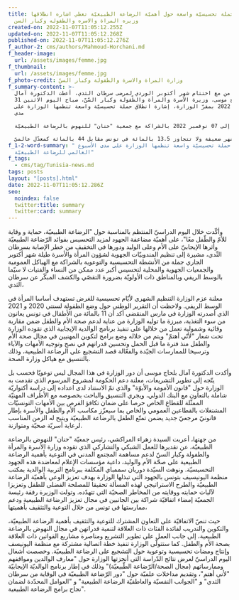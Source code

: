 ```yaml
---
title: حملة تحسيسيّة واسعة حول أهميّة الرضاعة الطبيعيّة تعطي اشاره انطلاقها
  وزيره المراة والاسره والطفوله وكبار السن
created-on: 2022-11-07T11:05:12.255Z
updated-on: 2022-11-07T11:05:12.268Z
published-on: 2022-11-07T11:05:12.276Z
f_author-2: cms/authors/Mahmoud-Horchani.md
f_header-image:
  url: /assets/images/femme.jpg
f_thumbnail:
  url: /assets/images/femme.jpg
f_photo-credit: وزارة المراة والاسرة والطفولة وكبار السنّ
f_summary-content: >-
  بالتزامن مع اختتام شهر أكتوبر الوردي لمرضى سرطان الثدي، أعطت الدكتورة آمال
  بلحاج موسى، وزيرة الأسرة والمرأة والطّفولة وكبار السّنّ، صباح اليوم الاثنين 31
  أكتوبر 2022 بمقرّ الوزارة، إشارة انطلاق حملة تحسيسيّة واسعة تنظمها الوزارة على
  مدى 

  الأسبوع العالمي للرضاعة الطبيعيّة من 01 إلى 07 نوفمبر 2022 بالشراكة مع جمعية "حنان" للنهوض بالرضاعة الطبيعيّة، 

  مبيّنة أن نسبة الرضاعة الطبيعية للأطفال في سنّ الستّ أشهر ضعيفة ولا تتجاوز 13.5 بالمائة في تونس مقابل 44 بالمائة كمعدّل عالميّ. 
f_1-2-word-summary: " انطلاق حملة تحسيسيّة واسعة تنظمها الوزارة على مدى الأسبوع
  العالمي للرضاعة الطبيعيّة"
f_tags:
  - cms/tag/Tunisia-news.md
tags: posts
layout: "[posts].html"
date: 2022-11-07T11:05:12.286Z
seo:
  noindex: false
  twitter:title: summary
  twitter:card: summary
---
```

وأكّدت خلال اليوم الدراسيّ المنتظم بالمناسبة حول "الرضاعة الطبيعيّة، حماية و وقاية للأمّ والطّفل معًا"، على أهميّة مضاعفة الجهود لمزيد التحسيس بفوائد الرّضاعة الطبيعيّة وأثرها الإيجابيّ على الأم وعلى الوليد ودورها في التخفيف من خطر الإصابة بسرطان الثّدي، مشيرة إلى تنظيم المندوبيّات الجهوية لشؤون المرأة والأسرة طيلة شهر أكتوبر الجاري جملة من الأنشطة التحسيسية والتوعوية بالشراكة مع الهياكل العمومية والجمعيات الجهوية والمحلية لتحسيس أكبر عدد ممكن من النساء والفتيات لا سيّما بالوسط الريفي وبالمناطق ذات الأولويّة بضرورة التقصّي والكشف المبكّر عن سرطان الثدي،

 معلنة عزم الوزارة التنظيم الشهري لأيّام تحسيسية للغرض تستهدف أساسا المرأة في الوسط الريفي. ولاحظت أن التقرير الوطني حول وضع الطفولة لسنتي 2020 و 2021 الذي أصدرته الوزارة في مارس المنقضي أكد أن 11 بالمائة من الأطفال في تونس يعانون من سوء التغذية، مبرزة ما توليه الوزارة من عناية لدعم صحة الأم والطفل ضمن مقاربة وقائية وشمولية تعمل من خلالها على تنفيذ برنامج الوالدية الإيجابية الذي تقوده الوزارة تحت شعار "لأنّي أهتمّ" ويتم من خلاله وضع برامج لتكوين المهنيين في مجال صحة الأم والطفل منذ فترة ما قبل الحمل وتحسين قدراتهم في نصح وتوجيه الأمهات والآباء وترسيخا للممارسات الجيّدة والفعّالة قصد التشجيع على الرضاعة الطبيعية، وذلك بالتنسيق مع هياكل وزارة الصحة. 

وأكدت الدكتورة آمال بلحاج موسى أن دور الوزارة في هذا المجال ليس توعويّا فحسب بل يتّجه إلى تطوير التشريعات، معلنة دعم الحكومة لمشروع المرسوم الذي تقدمت به الوزارة حول "قانون الأمومة والأبوّة" والذي تمّ الاستناد لدى اعداده إلى دراسة أكتواريّة شاملة بالتعاون مع البنك الدولي، ويجري التنسيق والباحث بخصوصه مع الأطراف المهنيّة الممثّلة للقطاع الخاص حرصا على ضمان تكافؤ الفرص بين الأمهات التونسيّات المشتغلات بالقطاعين العمومي والخاص بما سيعزّز مكاسب الأم والطفل والأسرة بإطار قانونيّ مرجعيّ جديد يضمن تمتّع الطفل بالرضاعة الطبيعيّة ويتيح له الزمن المناسب لرعاية أسريّة صحيّة ومتوازنة.

 من جهتها، أعربت السيدة زهراء المراكشي، رئيس جمعيّة "حنان" للنهوض بالرضاعة الطبيعيّة، عن تقديرها للعمل الشبكي والتشاركي الذي تقوده وزارة الأسرة والمرأة والطفولة وكبار السنّ لدعم مساهمة المجتمع المدني في التوعية بأهمية الرضاعة الطبيعية على صحّة الأم والوليد، داعية مؤسسات الإعلام لمعاضدة هذه الجهود التحسيسيّة. ونوهت السيّدة دوريان سممباي المكلفة ببرنامج التربية الوالدية بمكتب منظمة اليونيسيف بتونس بالجهود التي تبذلها الوزارة بهدف تعزيز الوعي بأهميّة الرضاعة الطبيعيّة والطرح الاستراتيجي لهذه المسألة تحقيقا للمصلحة الفضلى للطفل وتعزيزا لآليات حمايته ووقايته من المخاطر الصحيّة التي تتهدّده. وتولت الوزيرة رفقة رئيسة الجمعيّة إمضاء اتفاقيّة شراكة بين الجانبين في مجال تعزيز الرضاعة الطبيعية ودعم ممارستها في تونس من خلال التوعية والتثقيف بأهميتها،

 حيث تنصّ الاتفاقيّة على التعاون المشترك للتوعية والتثقيف بأهمية الرضاعة الطبيعيّة، والتكوين والتدريب لفائدة الفئات ذات العلاقة لتنمية قدراتهن في مجال النهوض بالرضاعة الطبيعية، إلى جانب العمل على تطوير التشريع ومناصرة مشاريع القوانين ذات العلاقة بصحة الأم والطفل. كما ستتولّى الوزارة تنفيذ خطة اتصالية مشتركة مع منظمة اليونيسف وإنتاج ومضات تحسيسية وتوعوية حول التشجيع على الرضاعة الطبيعيّة. وخصصت أشغال اليوم الدراسيّ لعرض نتائج الدّراسة التي أنجزتها الوزارة حول "معارف الوالدين ومواقفهم وممارساتهم (مجال الصحة/الرّضاعة الطّبيعيّة)" وذلك في إطار برنامج الوالديّة الإيجابيّة "لأني أهتم"، وتقديم مداخلات علميّة حول "دور الرّضاعة الطبيعيّة في الوقاية من سرطان الثدي" و "الجوانب النفسيّة والعاطفيّة الرضاعة الطبيعية" و "العوامل المحدّدة لضمان نجاح برامج الرضاعة الطبيعية".